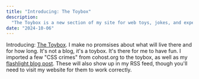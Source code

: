 ```yaml
---
title: "Introducing: The Toybox"
description:
  "The Toybox is a new section of my site for web toys, jokes, and experiments."
date: "2024-10-06"
---
```


Introducing: [The Toybox](/toybox/). I make no promsises about what will live
there and for how long. It's not a blog, it's a toybox. It's there for me to
have fun. I imported a few "CSS crimes" from cohost.org to the toybox, as well
as my [flashlight blog post](/blog/2024/flashlight-making-toys-for-the-web/).
These will also show up in my RSS feed, though you'll need to visit my website
for them to work correctly.

